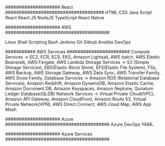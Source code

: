 

#################### React ####################################
HTML
CSS
Java Script
React
React JS
NodeJS
TypeScript
React Native


#################### AWS ######################################

Linux
Shell Scripting
Bash
Jenkins
Git
Github
Ansible
DevOps


########### AWS Services #######################
Compute Services -> 
			EC2, 
			ECR, 
			ECS, 
			EKS, 
			Amazon Lightsail, 
			AWS batch, 
			AWS Elastic Beanstalk, 
			AWS Fargate, 
			AWS Lambda
Storage Services -> 
			S3 (Simple Storage Services),
			EBS(Elastic Block Store),
			EFS(Elastic File System),
			FSx,
			AWS Backup,
			AWS Storage Gateway,
			AWS Data Sync,
			AWS Transfer Family,
			AWS Snow Family,
Database Services ->
			Amazon RDS (Relational Database Services),
			Amazon Redshift,
			Amazon DynamoDB,
			Amazon Elastic Cache,
			Amazon Document DB,
			Amazon Keyspaces,
			Amazon Neptune,
			Qunatum Ledger Database(QLDB)
Network Services ->
			Virtual Private Cloud(VPC),
			Amazon API Gateway,
			Amazon CloudFront,
			Amazon Route 53,
			Virtual Private Network(VPN),
			AWS Direct Connect,
			AWS cloud Map,
			AWS App Mesh
			
			
#################### Azure ######################################
Azure DevOps
YAML

#################### Azure Services ######################################



